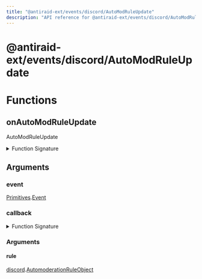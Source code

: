 ```yaml
---
title: "@antiraid-ext/events/discord/AutoModRuleUpdate"
description: "API reference for @antiraid-ext/events/discord/AutoModRuleUpdate"
---
```


<div id="@antiraid-ext/events/discord/AutoModRuleUpdate"></div>

# @antiraid-ext/events/discord/AutoModRuleUpdate

<div id="Functions"></div>

# Functions

<div id="onAutoModRuleUpdate"></div>

## onAutoModRuleUpdate

AutoModRuleUpdate

<details>
<summary>Function Signature</summary>

```luau
--- AutoModRuleUpdate
function onAutoModRuleUpdate(event: Primitives.Event, callback: (rule: discord.AutomoderationRuleObject) -> ()) end
```

</details>

<div id="Arguments"></div>

## Arguments

<div id="event"></div>

### event

[Primitives](#module.Primitives).[Event](#Event)



<div id="callback"></div>

### callback

<details>
<summary>Function Signature</summary>

```luau
callback: (rule: discord.AutomoderationRuleObject) -> ()
```

</details>

<div id="Arguments"></div>

### Arguments

<div id="rule"></div>

#### rule

[discord](#module.discord).[AutomoderationRuleObject](#AutomoderationRuleObject)



